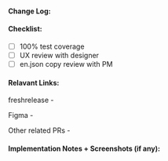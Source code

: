 #### Change Log:


#### Checklist:

- [ ] 100% test coverage
- [ ] UX review with designer
- [ ] en.json copy review with PM

#### Relavant Links:

freshrelease -

Figma -

Other related PRs -

#### Implementation Notes + Screenshots (if any):




